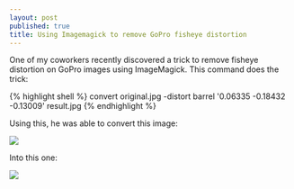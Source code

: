 ```yaml
---
layout: post
published: true
title: Using Imagemagick to remove GoPro fisheye distortion
---
```

One of my coworkers recently discovered a trick to remove fisheye distortion on GoPro images using ImageMagick. This command does the trick:

{% highlight shell %}
convert original.jpg -distort barrel '0.06335 -0.18432 -0.13009' result.jpg
{% endhighlight %}

Using this, he was able to convert this image:

![]({{site.cdn_path}}/2015/01/05/1.jpg)

Into this one:

![]({{site.cdn_path}}/2015/01/05/2.jpg)

